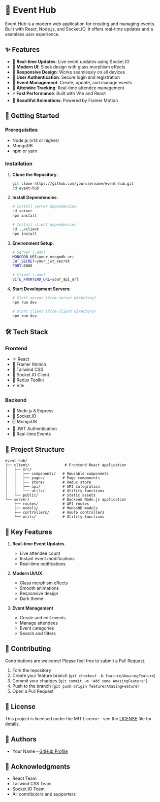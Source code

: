 # 🎉 Event Hub

Event Hub is a modern web application for creating and managing events. Built with React, Node.js, and Socket.IO, it offers real-time updates and a seamless user experience.

## ✨ Features

- 🔄 **Real-time Updates**: Live event updates using Socket.IO
- 🎨 **Modern UI**: Sleek design with glass morphism effects
- 📱 **Responsive Design**: Works seamlessly on all devices
- 🔐 **User Authentication**: Secure login and registration
- 🎯 **Event Management**: Create, update, and manage events
- 👥 **Attendee Tracking**: Real-time attendee management
- ⚡ **Fast Performance**: Built with Vite and React
- 🌈 **Beautiful Animations**: Powered by Framer Motion

## 🚀 Getting Started

### Prerequisites

- Node.js (v14 or higher)
- MongoDB
- npm or yarn

### Installation

1. **Clone the Repository**:
   ```bash
   git clone https://github.com/yourusername/event-hub.git
   cd event-hub
   ```

2. **Install Dependencies**:
   ```bash
   # Install server dependencies
   cd server
   npm install

   # Install client dependencies
   cd ../client
   npm install
   ```

3. **Environment Setup**:
   ```bash
   # Server (.env)
   MONGODB_URI=your_mongodb_uri
   JWT_SECRET=your_jwt_secret
   PORT=5000

   # Client (.env)
   VITE_FRONTEND_URL=your_api_url
   ```

4. **Start Development Servers**:
   ```bash
   # Start server (from server directory)
   npm run dev

   # Start client (from client directory)
   npm run dev
   ```

## 🛠️ Tech Stack

### Frontend
- ⚛️ React
- 🏃 Framer Motion
- 🎨 Tailwind CSS
- 📡 Socket.IO Client
- 🔄 Redux Toolkit
- ⚡ Vite

### Backend
- 📡 Node.js & Express
- 🔄 Socket.IO
- 🗄️ MongoDB
- 🔐 JWT Authentication
- 🔄 Real-time Events

## 📂 Project Structure

```
event-hub/
├── client/                # Frontend React application
│   ├── src/
│   │   ├── components/   # Reusable components
│   │   ├── pages/        # Page components
│   │   ├── store/        # Redux store
│   │   ├── api/          # API integration
│   │   └── utils/        # Utility functions
│   └── public/           # Static assets
└── server/               # Backend Node.js application
    ├── routes/           # API routes
    ├── models/           # MongoDB models
    ├── controllers/      # Route controllers
    └── utils/            # Utility functions
```

## 🌟 Key Features

1. **Real-time Event Updates**
   - Live attendee count
   - Instant event modifications
   - Real-time notifications

2. **Modern UI/UX**
   - Glass morphism effects
   - Smooth animations
   - Responsive design
   - Dark theme

3. **Event Management**
   - Create and edit events
   - Manage attendees
   - Event categories
   - Search and filters

## 🤝 Contributing

Contributions are welcome! Please feel free to submit a Pull Request.

1. Fork the repository
2. Create your feature branch (`git checkout -b feature/AmazingFeature`)
3. Commit your changes (`git commit -m 'Add some AmazingFeature'`)
4. Push to the branch (`git push origin feature/AmazingFeature`)
5. Open a Pull Request

## 📝 License

This project is licensed under the MIT License - see the [LICENSE](LICENSE) file for details.

## 👥 Authors

- Your Name - [GitHub Profile](https://github.com/yourusername)

## 🙏 Acknowledgments

- React Team
- Tailwind CSS Team
- Socket.IO Team
- All contributors and supporters

